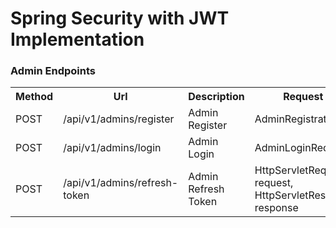 # Spring Security with JWT Implementation

### Admin Endpoints

<table>
  <tr>
      <th>Method</th>
      <th>Url</th>
      <th>Description</th>
      <th>Request Body</th>
      <th>Header</th>
  </tr>
  <tr>
      <td>POST</td>
      <td>/api/v1/admins/register</td>
      <td>Admin Register</td>
      <td>AdminRegistrationRequest</td>
      <td></td>
  <tr>
  <tr>
      <td>POST</td>
      <td>/api/v1/admins/login</td>
      <td>Admin Login</td>
      <td>AdminLoginRequest</td>
      <td></td>
  <tr>
  <tr>
      <td>POST</td>
      <td>/api/v1/admins/refresh-token</td>
      <td>Admin Refresh Token</td>
      <td>HttpServletRequest request,
        HttpServletResponse response</td>
      <td>Bearer Token</td>
  <tr>
</table>
